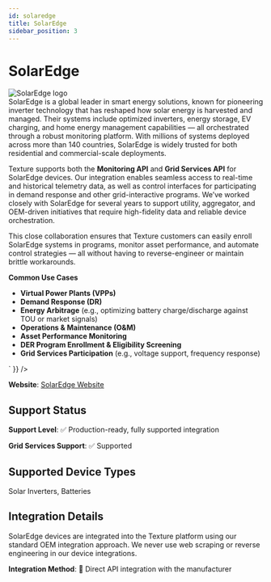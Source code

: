 ```yaml
---
id: solaredge
title: SolarEdge
sidebar_position: 3
---
```


# SolarEdge

<div style={{ textAlign: 'center', margin: '20px 0' }}>
  <img 
    src="https://device.cms.texture.energy/logo/SolarEdge%20Vector%20Icon.svg" 
    alt="SolarEdge logo" 
    style={{ maxWidth: '200px', maxHeight: '150px' }}
  />
</div>

<div dangerouslySetInnerHTML={{ __html: `<p>SolarEdge is a global leader in smart energy solutions, known for pioneering inverter technology that has reshaped how solar energy is harvested and managed. Their systems include optimized inverters, energy storage, EV charging, and home energy management capabilities — all orchestrated through a robust monitoring platform. With millions of systems deployed across more than 140 countries, SolarEdge is widely trusted for both residential and commercial-scale deployments.</p><p>Texture supports both the <strong>Monitoring API</strong> and <strong>Grid Services API</strong> for SolarEdge devices. Our integration enables seamless access to real-time and historical telemetry data, as well as control interfaces for participating in demand response and other grid-interactive programs. We’ve worked closely with SolarEdge for several years to support utility, aggregator, and OEM-driven initiatives that require high-fidelity data and reliable device orchestration.</p><p>This close collaboration ensures that Texture customers can easily enroll SolarEdge systems in programs, monitor asset performance, and automate control strategies — all without having to reverse-engineer or maintain brittle workarounds.</p><p><strong>Common Use Cases</strong></p><ul class="bullet"><li value=1><strong>Virtual Power Plants (VPPs)</strong></li><li value=2><strong>Demand Response (DR)</strong></li><li value=3><strong>Energy Arbitrage</strong> (e.g., optimizing battery charge/discharge against TOU or market signals)</li><li value=4><strong>Operations & Maintenance (O&M)</strong></li><li value=5><strong>Asset Performance Monitoring</strong></li><li value=6><strong>DER Program Enrollment & Eligibility Screening</strong></li><li value=7><strong>Grid Services Participation</strong> (e.g., voltage support, frequency response)</li></ul>` }} />

**Website**: [SolarEdge Website](https://www.solaredge.com/us/)

## Support Status

**Support Level**: ✅ Production-ready, fully supported integration

**Grid Services Support**: ✅ Supported

## Supported Device Types

Solar Inverters, Batteries

## Integration Details

SolarEdge devices are integrated into the Texture platform using our standard OEM integration approach. We never use web scraping or reverse engineering in our device integrations.

**Integration Method**: 🔌 Direct API integration with the manufacturer



